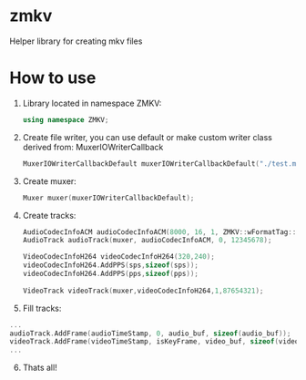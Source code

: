 # zmkv
Helper library for creating mkv files

# How to use

1. Library located in namespace ZMKV:

    ```cpp
    using namespace ZMKV;
    ```
2. Create file writer, you can use default or make custom writer class derived from: MuxerIOWriterCallback

    ```cpp
    MuxerIOWriterCallbackDefault muxerIOWriterCallbackDefault("./test.mkv");
    ```
3. Create muxer:

    ```cpp
    Muxer muxer(muxerIOWriterCallbackDefault);
    ```
4. Create tracks:
    
    ```cpp
    AudioCodecInfoACM audioCodecInfoACM(8000, 16, 1, ZMKV::wFormatTag::PCM);
    AudioTrack audioTrack(muxer, audioCodecInfoACM, 0, 12345678);

    VideoCodecInfoH264 videoCodecInfoH264(320,240);
    videoCodecInfoH264.AddPPS(sps,sizeof(sps));
    videoCodecInfoH264.AddPPS(pps,sizeof(pps));
      
    VideoTrack videoTrack(muxer,videoCodecInfoH264,1,87654321);
    ```
5. Fill tracks:
  
  ```cpp
  ...
  audioTrack.AddFrame(audioTimeStamp, 0, audio_buf, sizeof(audio_buf));
  videoTrack.AddFrame(videoTimeStamp, isKeyFrame, video_buf, sizeof(video_buf));
  ...
  ```
  
6. Thats all!
